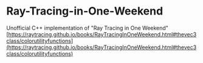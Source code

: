 # Ray-Tracing-in-One-Weekend
Unofficial C++ implementation of "Ray Tracing in One Weekend"
[https://raytracing.github.io/books/RayTracingInOneWeekend.html#thevec3class/colorutilityfunctions](https://raytracing.github.io/books/RayTracingInOneWeekend.html#thevec3class/colorutilityfunctions)
